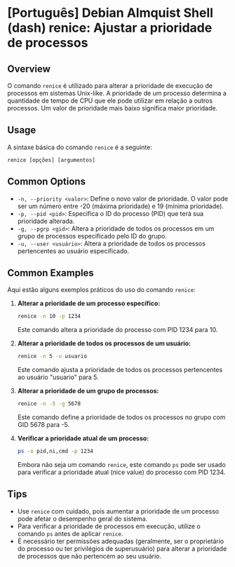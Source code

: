 # [Português] Debian Almquist Shell (dash) renice: Ajustar a prioridade de processos

## Overview
O comando `renice` é utilizado para alterar a prioridade de execução de processos em sistemas Unix-like. A prioridade de um processo determina a quantidade de tempo de CPU que ele pode utilizar em relação a outros processos. Um valor de prioridade mais baixo significa maior prioridade.

## Usage
A sintaxe básica do comando `renice` é a seguinte:

```
renice [opções] [argumentos]
```

## Common Options
- `-n, --priority <valor>`: Define o novo valor de prioridade. O valor pode ser um número entre -20 (máxima prioridade) e 19 (mínima prioridade).
- `-p, --pid <pid>`: Especifica o ID do processo (PID) que terá sua prioridade alterada.
- `-g, --pgrp <gid>`: Altera a prioridade de todos os processos em um grupo de processos especificado pelo ID do grupo.
- `-u, --user <usuário>`: Altera a prioridade de todos os processos pertencentes ao usuário especificado.

## Common Examples
Aqui estão alguns exemplos práticos do uso do comando `renice`:

1. **Alterar a prioridade de um processo específico:**
   ```bash
   renice -n 10 -p 1234
   ```
   Este comando altera a prioridade do processo com PID 1234 para 10.

2. **Alterar a prioridade de todos os processos de um usuário:**
   ```bash
   renice -n 5 -u usuario
   ```
   Este comando ajusta a prioridade de todos os processos pertencentes ao usuário "usuario" para 5.

3. **Alterar a prioridade de um grupo de processos:**
   ```bash
   renice -n -5 -g 5678
   ```
   Este comando define a prioridade de todos os processos no grupo com GID 5678 para -5.

4. **Verificar a prioridade atual de um processo:**
   ```bash
   ps -o pid,ni,cmd -p 1234
   ```
   Embora não seja um comando `renice`, este comando `ps` pode ser usado para verificar a prioridade atual (nice value) do processo com PID 1234.

## Tips
- Use `renice` com cuidado, pois aumentar a prioridade de um processo pode afetar o desempenho geral do sistema.
- Para verificar a prioridade de processos em execução, utilize o comando `ps` antes de aplicar `renice`.
- É necessário ter permissões adequadas (geralmente, ser o proprietário do processo ou ter privilégios de superusuário) para alterar a prioridade de processos que não pertencem ao seu usuário.